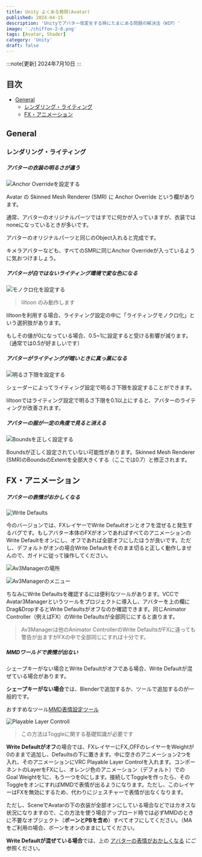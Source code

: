 ```yaml
---
title: Unity よくある質問(Avatar)
published: 2024-04-15
description: 'Unityでアバター改変をする時にたまにある問題の解決法（WIP）'
image: './chiffon-2-0.png'
tags: [Avatar, Shader]
category: 'Unity'
draft: false
---
```

:::note[更新]
2024年7月10日
:::

## 目次
- [General](#General)
  - [レンダリング・ライティング](#レンダリング・ライティング)
  - [FX・アニメーション](#FX・アニメーション)

## General

### レンダリング・ライティング

##### **アバターの衣装の明るさが違う**

![Anchor Overrideを設定する](./unity-anchor.png)

Avatar の Skinned Mesh Renderer (SMR) に Anchor Override という欄があります。

通常、アバターのオリジナルパーツではすでに何かが入っていますが、衣装ではnoneになっているときが多いです。

アバターのオリジナルパーツと同じのObject入れると完成です。

キメラアバターなども、すべてのSMRに同じAnchor Overrideが入っているように気おつけましょう。

##### **アバターが白ではないライティング環境で変な色になる**

![モノクロ化を設定する](./unity-monochrome.png)

> liltoon のみ動作します

liltoonを利用する場合、ライティング設定の中に「ライティングモノクロ化」という選択肢があります。

もしその値が0になっている場合、0.5~1に設定すると受ける影響が減ります。（通常では0.5が好ましいです）

##### **アバターがライティングが暗いときに真っ黒になる**

![明るさ下限を設定する](./unity-brightness.png)

シェーダーによってライティング設定で明るさ下限を設定することができます。

liltoonではライティング設定で明るさ下限を0.1以上にすると、アバターのライティングが改善されます。

##### **アバターの服が一定の角度で見ると消える**

![Boundsを正しく設定する](./unity-bounds.png)

Boundsが正しく設定されていない可能性があります。Skinned Mesh Renderer (SMR)のBoundsのExtentを全部大きくする（ここでは0.7）と修正されます。

## FX・アニメーション

##### **アバターの表情がおかしくなる**

![Write Defaults](./unity-wd.png)

今のバージョンでは、FXレイヤーでWrite Defaultオンとオフを混ぜると発生するバグです。もしアバター本体のFXがオンであればすべてのアニメーションのWrite Defaultをオンにし、オフであれば全部オフにしたほうが良いです。ただし、デフォルトがオンの場合Write Defaultをそのまま切ると正しく動作しませんので、ガイドに従って操作してください。

![Av3Managerの場所](./unity-av3mposition.png)

![Av3Managerのメニュー](./unity-av3mmenu.png)

ちなみにWrite Defaultsを確認するには便利なツールがあります。VCCでAvatar3Managerというツールをプロジェクトに導入し、アバターを上の欄にDrag&DropするとWrite Defaultsがオフなのか確認できます。同じAnimator Controller（例えばFX）のWrite Defaultsが全部同じにすると直ります。

> Av3Managerは他のAnimator ControllerのWrite DefaultsがFXに違っても警告が出ますがFXの中で全部同じにすれば十分です。

##### **MMDワールドで表情が出ない**

シェープキーがない場合とWrite Defaultがオフである場合、Write Defaultが混ぜている場合があります。

**シェープキーがない場合**では、Blenderで追加するか、ツールで追加するのが一般的です。
    
おすすめなツール[MMD表情設定ツール](https://booth.pm/ja/items/3696116)

![Playable Layer Controll](./unity-wdonmmd.png)

> この方法はToggleに関する基礎知識が必要です

**Write Defaultがオフ**の場合では、FXレイヤーにFX_OFFのレイヤーをWeightが0のままで追加し、Defaultsの下に置きます。中に空きのアニメーション2つを入れ、そのアニメーションにVRC Playable Layer Controlを入れます。コンポーネントのLayerをFXにし、オレンジ色のアニメーション（デフォルト）でのGoal Weightを1に、もう一つを0にします。接続してToggleを作ったら、そのToggleをオンにすればMMDで表情が出るようになります。ただし、このレイヤーはFXを無効にするため、代わりにジェスチャーで表情が出なくなります。

ただし、SceneでAvatarの下の衣装が全部オンにしている場合などではカオスな状況になりますので、この方法を使う場合アップロード時では必ずMMDのときに不要なオブジェクト（**ボーンとPBを含め**）すべてオフにしてください。（MAをご利用の場合、ボーンをオンのままにしてください。
<br>

**Write Defaultが混ぜている場合**では、上の [アバターの表情がおかしくなる](#アバターの表情がおかしくなる) にご参照ください。